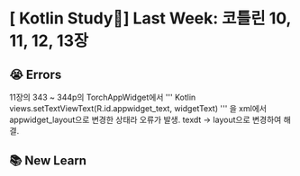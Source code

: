 # [ Kotlin Study📱] Last Week: 코틀린 10, 11, 12, 13장
## 😭 Errors
11장의 343 ~ 344p의 TorchAppWidget에서 
''' Kotlin
views.setTextViewText(R.id.appwidget_text, widgetText)
'''
을 xml에서 appwidget_layout으로 변경한 상태라 오류가 발생. texdt -> layout으로 변경하여 해결.

## 📚 New Learn


